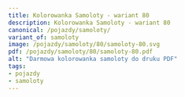 ```yaml
---
title: Kolorowanka Samoloty - wariant 80
description: Kolorowanka Samoloty - wariant 80
canonical: /pojazdy/samoloty/
variant_of: samoloty
image: /pojazdy/samoloty/80/samoloty-80.svg
pdf: /pojazdy/samoloty/80/samoloty-80.pdf
alt: "Darmowa kolorowanka samoloty do druku PDF"
tags:
- pojazdy
- samoloty
---
```

